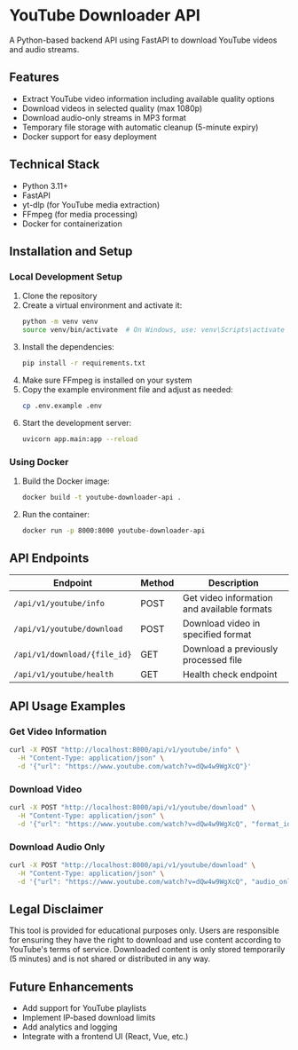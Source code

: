 # YouTube Downloader API

A Python-based backend API using FastAPI to download YouTube videos and audio streams.

## Features

- Extract YouTube video information including available quality options
- Download videos in selected quality (max 1080p)
- Download audio-only streams in MP3 format
- Temporary file storage with automatic cleanup (5-minute expiry)
- Docker support for easy deployment

## Technical Stack

- Python 3.11+
- FastAPI
- yt-dlp (for YouTube media extraction)
- FFmpeg (for media processing)
- Docker for containerization

## Installation and Setup

### Local Development Setup

1. Clone the repository
2. Create a virtual environment and activate it:
   ```bash
   python -m venv venv
   source venv/bin/activate  # On Windows, use: venv\Scripts\activate
   ```
3. Install the dependencies:
   ```bash
   pip install -r requirements.txt
   ```
4. Make sure FFmpeg is installed on your system
5. Copy the example environment file and adjust as needed:
   ```bash
   cp .env.example .env
   ```
6. Start the development server:
   ```bash
   uvicorn app.main:app --reload
   ```

### Using Docker

1. Build the Docker image:
   ```bash
   docker build -t youtube-downloader-api .
   ```
2. Run the container:
   ```bash
   docker run -p 8000:8000 youtube-downloader-api
   ```

## API Endpoints

| Endpoint | Method | Description |
|----------|--------|-------------|
| `/api/v1/youtube/info` | POST | Get video information and available formats |
| `/api/v1/youtube/download` | POST | Download video in specified format |
| `/api/v1/download/{file_id}` | GET | Download a previously processed file |
| `/api/v1/youtube/health` | GET | Health check endpoint |

## API Usage Examples

### Get Video Information

```bash
curl -X POST "http://localhost:8000/api/v1/youtube/info" \
  -H "Content-Type: application/json" \
  -d '{"url": "https://www.youtube.com/watch?v=dQw4w9WgXcQ"}'
```

### Download Video

```bash
curl -X POST "http://localhost:8000/api/v1/youtube/download" \
  -H "Content-Type: application/json" \
  -d '{"url": "https://www.youtube.com/watch?v=dQw4w9WgXcQ", "format_id": "22"}'
```

### Download Audio Only

```bash
curl -X POST "http://localhost:8000/api/v1/youtube/download" \
  -H "Content-Type: application/json" \
  -d '{"url": "https://www.youtube.com/watch?v=dQw4w9WgXcQ", "audio_only": true}'
```

## Legal Disclaimer

This tool is provided for educational purposes only. Users are responsible for ensuring they have the right to download and use content according to YouTube's terms of service. Downloaded content is only stored temporarily (5 minutes) and is not shared or distributed in any way.

## Future Enhancements

- Add support for YouTube playlists
- Implement IP-based download limits
- Add analytics and logging
- Integrate with a frontend UI (React, Vue, etc.)